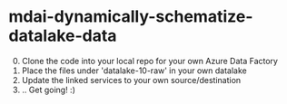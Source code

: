# mdai-dynamically-schematize-datalake-data
0. Clone the code into your local repo for your own Azure Data Factory
1. Place the files under 'datalake-10-raw' in your own datalake
2. Update the linked services to your own source/destination
3. .. Get going! :)

